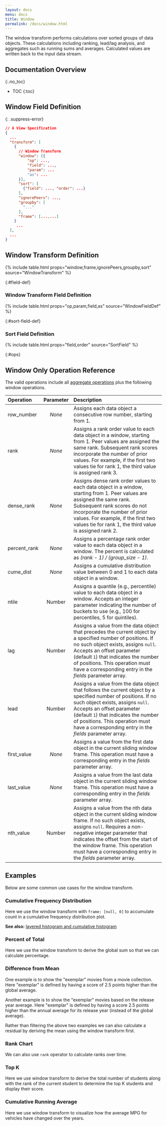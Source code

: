 ```yaml
---
layout: docs
menu: docs
title: Window
permalink: /docs/window.html
---
```


The window transform performs calculations over sorted groups of data objects. These calculations including ranking, lead/lag analysis, and aggregates such as running sums and averages. Calculated values are written back to the input data stream.

## Documentation Overview

{:.no_toc}

<!-- prettier-ignore -->
- TOC
{:toc}

## Window Field Definition

{: .suppress-error}

```json
// A View Specification
{
  ...
  "transform": [
    {
      // Window Transform
      "window": [{
          "op": ...,
          "field": ...,
          "param": ...
          "as": ...
      }],
      "sort": [
        {"field": ..., "order": ...}
      ],
      "ignorePeers": ...,
      "groupby": [
        "..."
      ],
      "frame": [...,...]
    }
     ...
  ],
  ...
}
```

## Window Transform Definition

{% include table.html props="window,frame,ignorePeers,groupby,sort" source="WindowTransform" %}

{:#field-def}

### Window Transform Field Definition

{% include table.html props="op,param,field,as" source="WindowFieldDef" %}

{:#sort-field-def}

### Sort Field Definition

{% include table.html props="field,order" source="SortField" %}

{:#ops}

## Window Only Operation Reference

The valid operations include all [aggregate operations](../aggregate/#ops) plus the following window operations.

| Operation    | Parameter | Description                                                                                                                                                                                                                                                                                                           |
| :----------- | :-------: | :-------------------------------------------------------------------------------------------------------------------------------------------------------------------------------------------------------------------------------------------------------------------------------------------------------------------- |
| row_number   |  _None_   | Assigns each data object a consecutive row number, starting from 1.                                                                                                                                                                                                                                                   |
| rank         |  _None_   | Assigns a rank order value to each data object in a window, starting from 1. Peer values are assigned the same rank. Subsequent rank scores incorporate the number of prior values. For example, if the first two values tie for rank 1, the third value is assigned rank 3.                                          |
| dense_rank   |  _None_   | Assigns dense rank order values to each data object in a window, starting from 1. Peer values are assigned the same rank. Subsequent rank scores do not incorporate the number of prior values. For example, if the first two values tie for rank 1, the third value is assigned rank 2.                              |
| percent_rank |  _None_   | Assigns a percentage rank order value to each data object in a window. The percent is calculated as _(rank - 1) / (group_size - 1)_.                                                                                                                                                                                  |
| cume_dist    |  _None_   | Assigns a cumulative distribution value between 0 and 1 to each data object in a window.                                                                                                                                                                                                                              |
| ntile        |  Number   | Assigns a quantile (e.g., percentile) value to each data object in a window. Accepts an integer parameter indicating the number of buckets to use (e.g., 100 for percentiles, 5 for quintiles).                                                                                                                       |
| lag          |  Number   | Assigns a value from the data object that precedes the current object by a specified number of positions. If no such object exists, assigns `null`. Accepts an offset parameter (default `1`) that indicates the number of positions. This operation must have a corresponding entry in the _fields_ parameter array. |
| lead         |  Number   | Assigns a value from the data object that follows the current object by a specified number of positions. If no such object exists, assigns `null`. Accepts an offset parameter (default `1`) that indicates the number of positions. This operation must have a corresponding entry in the _fields_ parameter array.  |
| first_value  |  _None_   | Assigns a value from the first data object in the current sliding window frame. This operation must have a corresponding entry in the _fields_ parameter array.                                                                                                                                                       |
| last_value   |  _None_   | Assigns a value from the last data object in the current sliding window frame. This operation must have a corresponding entry in the _fields_ parameter array.                                                                                                                                                        |
| nth_value    |  Number   | Assigns a value from the nth data object in the current sliding window frame. If no such object exists, assigns `null`. Requires a non-negative integer parameter that indicates the offset from the start of the window frame. This operation must have a corresponding entry in the _fields_ parameter array.       |

## Examples

Below are some common use cases for the window transform.

### Cumulative Frequency Distribution

Here we use the window transform with `frame: [null, 0]` to accumulate count in a cumulative frequency distribution plot.

<div class="vl-example" data-name="area_cumulative_freq"></div>

**See also:** [layered histogram and cumulative histogram](../examples/layer_cumulative_histogram.html)

### Percent of Total

Here we use the window transform to derive the global sum so that we can calculate percentage.

<div class="vl-example" data-name="window_percent_of_total"></div>

### Difference from Mean

One example is to show the "exemplar" movies from a movie collection. Here "exemplar" is defined by having a score of 2.5 points higher than the global average.

<div class="vl-example" data-name="window_mean_difference"></div>

Another example is to show the "exemplar" movies based on the release year average. Here "exemplar" is defined by having a score 2.5 points higher than the annual average for its release year (instead of the global average).

<div class="vl-example" data-name="window_mean_difference_by_year"></div>

Rather than filtering the above two examples we can also calculate a residual by deriving the mean using the window transform first.

<div class="vl-example" data-name="window_residual_graph"></div>

### Rank Chart

We can also use `rank` operator to calculate ranks over time.

<div class="vl-example" data-name="window_rank"></div>

### Top K

Here we use window transform to derive the total number of students along with the rank of the current student to determine the top K students and display their score.

<div class="vl-example" data-name="window_top_k"></div>

### Cumulative Running Average

Here we use window transform to visualize how the average MPG for vehicles have changed over the years.

<div class="vl-example" data-name="window_cumulative_running_average"></div>

